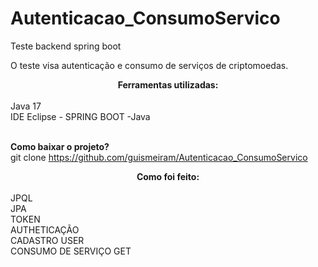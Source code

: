 # Autenticacao_ConsumoServico

Teste backend spring boot

O teste visa autenticação e consumo de serviços de criptomoedas.

<center><b>Ferramentas utilizadas:</b></center><br> 
Java 17<br> 
IDE Eclipse - SPRING BOOT -Java<br><br>

<b>Como baixar o projeto?</b><br>
git clone https://github.com/guismeiram/Autenticacao_ConsumoServico

<center><b>Como foi feito:</b></center><br> 
JPQL<br>
JPA<br>
TOKEN<br>
AUTHETICAÇÃO<br>
CADASTRO USER<br>
CONSUMO DE SERVIÇO GET<br>


